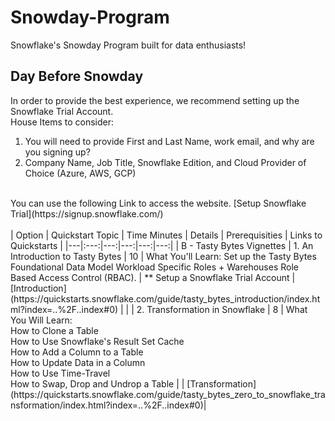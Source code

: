 # Snowday-Program
Snowflake's Snowday Program built for data enthusiasts!

## Day Before Snowday
In order to provide the best experience, we recommend setting up the Snowflake Trial Account. <br />
House Items to consider: <br />
1. You will need to provide First and Last Name, work email, and why are you signing up? <br />
2. Company Name, Job Title, Snowflake Edition, and Cloud Provider of Choice (Azure, AWS, GCP) <br />
<br />
You can use the following Link to access the website. [Setup Snowflake Trial](https://signup.snowflake.com/) <br />
<br />
| Option | Quickstart Topic | Time Minutes | Details | Prerequisities | Links to Quickstarts |
|---|:---:|---:|---:|---:|---:|
| B - Tasty Bytes Vignettes |	1. An Introduction to Tasty Bytes |	10 |	What You'll Learn: Set up the Tasty Bytes Foundational Data Model Workload Specific Roles + Warehouses Role Based Access Control (RBAC). |	** Setup a Snowflake Trial Account |	[Introduction](https://quickstarts.snowflake.com/guide/tasty_bytes_introduction/index.html?index=..%2F..index#0) |
| | 2. Transformation in Snowflake | 8 |	What You Will Learn: <br /> How to Clone a Table <br /> How to Use Snowflake's Result Set Cache <br /> How to Add a Column to a Table <br /> How to Update Data in a Column <br /> How to Use Time-Travel <br /> How to Swap, Drop and Undrop a Table | | [Transformation](https://quickstarts.snowflake.com/guide/tasty_bytes_zero_to_snowflake_transformation/index.html?index=..%2F..index#0)|

